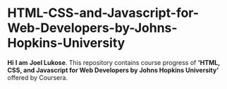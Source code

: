 # HTML-CSS-and-Javascript-for-Web-Developers-by-Johns-Hopkins-University
**Hi** **I am** **Joel Lukose**. 
This repository contains course progress of **'HTML, CSS, and Javascript for Web Developers by Johns Hopkins University'** offered by  Coursera.

